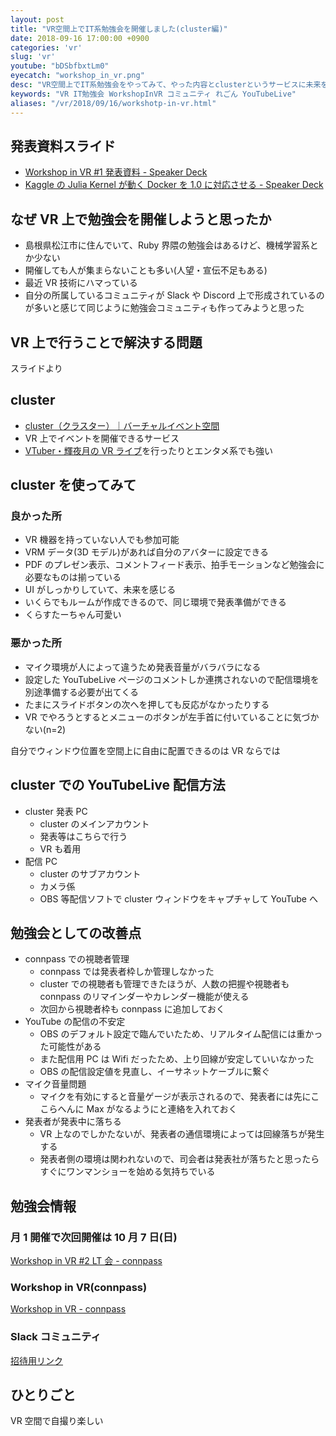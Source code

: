 ```yaml
---
layout: post
title: "VR空間上でIT系勉強会を開催しました(cluster編)"
date: 2018-09-16 17:00:00 +0900
categories: 'vr'
slug: 'vr'
youtube: "bDSbfbxtLm0"
eyecatch: "workshop_in_vr.png"
desc: "VR空間上でIT系勉強会をやってみて、やった内容とclusterというサービスに未来を感じたので書いていきます。"
keywords: "VR IT勉強会 WorkshopInVR コミュニティ れごん YouTubeLive"
aliases: "/vr/2018/09/16/workshotp-in-vr.html"
---
```


## 発表資料スライド

- [Workshop in VR \#1 発表資料 \- Speaker Deck](https://speakerdeck.com/regonn/workshop-in-vr-number-1-fa-biao-zi-liao)
- [Kaggle の Julia Kernel が動く Docker を 1\.0 に対応させる \- Speaker Deck](https://speakerdeck.com/regonn/kaggle-false-julia-kernel-gadong-ku-docker-wo-1-dot-0-nidui-ying-saseru)

## なぜ VR 上で勉強会を開催しようと思ったか

- 島根県松江市に住んでいて、Ruby 界隈の勉強会はあるけど、機械学習系とか少ない
- 開催しても人が集まらないことも多い(人望・宣伝不足もある)
- 最近 VR 技術にハマっている
- 自分の所属しているコミュニティが Slack や Discord 上で形成されているのが多いと感じて同じように勉強会コミュニティも作ってみようと思った

## VR 上で行うことで解決する問題

スライドより
<amp-img src="/images/2018-09-16-workshop-in-vr1.png" alt="VR勉強会で解決する問題" width="960px" height="540px" layout="responsive" ></amp-img>

## cluster

- [cluster（クラスター）｜バーチャルイベント空間](https://cluster.mu/)
- VR 上でイベントを開催できるサービス
- [VTuber・輝夜月の VR ライブ](https://www.moguravr.com/vtuber-luna-live-rep1/)を行ったりとエンタメ系でも強い

## cluster を使ってみて

### 良かった所

- VR 機器を持っていない人でも参加可能
- VRM データ(3D モデル)があれば自分のアバターに設定できる
- PDF のプレゼン表示、コメントフィード表示、拍手モーションなど勉強会に必要なものは揃っている
- UI がしっかりしていて、未来を感じる
- いくらでもルームが作成できるので、同じ環境で発表準備ができる
- くらすたーちゃん可愛い

### 悪かった所

- マイク環境が人によって違うため発表音量がバラバラになる
- 設定した YouTubeLive ページのコメントしか連携されないので配信環境を別途準備する必要が出てくる
- たまにスライドボタンの次へを押しても反応がなかったりする
- VR でやろうとするとメニューのボタンが左手首に付いていることに気づかない(n=2)

<amp-img src="/images/2018-09-16-workshop-in-vr3.jpg" alt="cluster" width="1026px" height="798px" layout="responsive" ></amp-img>
自分でウィンドウ位置を空間上に自由に配置できるのは VR ならでは

## cluster での YouTubeLive 配信方法

- cluster 発表 PC
  - cluster のメインアカウント
  - 発表等はこちらで行う
  - VR も着用
- 配信 PC
  - cluster のサブアカウント
  - カメラ係
  - OBS 等配信ソフトで cluster ウィンドウをキャプチャして YouTube へ

## 勉強会としての改善点

- connpass での視聴者管理
  - connpass では発表者枠しか管理しなかった
  - cluster での視聴者も管理できたほうが、人数の把握や視聴者も connpass のリマインダーやカレンダー機能が使える
  - 次回から視聴者枠も connpass に追加しておく
- YouTube の配信の不安定
  - OBS のデフォルト設定で臨んでいたため、リアルタイム配信には重かった可能性がある
  - また配信用 PC は Wifi だったため、上り回線が安定していいなかった
  - OBS の配信設定値を見直し、イーサネットケーブルに繋ぐ
- マイク音量問題
  - マイクを有効にすると音量ゲージが表示されるので、発表者には先にここらへんに Max がなるようにと連絡を入れておく
- 発表者が発表中に落ちる
  - VR 上なのでしかたないが、発表者の通信環境によっては回線落ちが発生する
  - 発表者側の環境は関われないので、司会者は発表社が落ちたと思ったらすぐにワンマンショーを始める気持ちでいる

## 勉強会情報

### 月 1 開催で次回開催は 10 月 7 日(日)

[Workshop in VR \#2 LT 会 \- connpass](https://workshop-in-vr.connpass.com/event/101802/)

### Workshop in VR(connpass)

[Workshop in VR \- connpass](https://workshop-in-vr.connpass.com/)

### Slack コミュニティ

[招待用リンク](https://join.slack.com/t/workshop-in-vr/shared_invite/enQtNDIzMTY0OTE4OTEyLTdjZDVjN2MyN2ZjNjIwMTU4NmE5M2Y0MzRjYTg0NmQxMTkyZGVjMDk3OTcxZGJlZTZhMDBkNzY5NGE5ZDQ4NDE)

## ひとりごと

VR 空間で自撮り楽しい
<amp-img src="/images/2018-09-16-workshop-in-vr2.png" alt="自撮り" width="1426px" height="922px" layout="responsive" ></amp-img>
